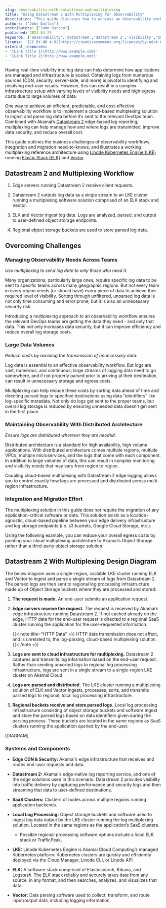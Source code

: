 ```yaml
---
slug: observability-with-datastream-and-multiplexing
title: "Using Datastream 2 With Multiplexing for Observability"
description: "This guide discusses how to achieve an observability workflow using Datastream 2 with multiplexing for log management."
authors: ["John Dutton"]
contributors: ["John Dutton"]
published: 2024-04-23
keywords: ['observability','datastream','datastream 2','visibility','multiplex','multiplexing','logs','log parsing','object storage','s3']
license: '[CC BY-ND 4.0](https://creativecommons.org/licenses/by-nd/4.0)'
external_resources:
- '[Link Title 1](http://www.example.com)'
- '[Link Title 2](http://www.example.net)'
---
```


Having real-time visibility into log data can help determine how applications are managed and infrastructure is scaled. Obtaining logs from numerous sources (CDN, security, server-side, and more) is pivotal to identifying and resolving end-user issues. However, this can result in a complex infrastructure setup with varying levels of visibility needs and high egress costs due to large volumes of data.

One way to achieve an efficient, predictable, and cost-effective observability workflow is to implement a cloud-based multiplexing solution to ingest and parse log data before it’s sent to the relevant DevOps team. Combined with Akamai’s [Datastream 2](https://techdocs.akamai.com/datastream2/docs/welcome-datastream2) edge-based log reporting, multiplexing can help manage how and where logs are transmitted, improve data security, and reduce overall cost.

This guide outlines the business challenges of observability workflows, integration and migration need-to-knows, and illustrates a working multiplexing reference architecture using [Linode Kubernetes Engine (LKE)](https://www.linode.com/docs/products/compute/kubernetes/) running [Elastic Stack (ELK)](https://www.elastic.co/elastic-stack/) and [Vector](https://vector.dev/).

## Datastream 2 and Multiplexing Workflow

1.  Edge servers running Datastream 2 receive client requests.

1.  Datastream 2 outputs log data as a single stream to an LKE cluster running a multiplexing software solution comprised of an ELK stack and Vector.

1.  ELK and Vector ingest log data. Logs are analyzed, parsed, and output to user-defined object storage endpoints.

1.  Regional object storage buckets are used to store parsed log data.

## Overcoming Challenges

### Managing Observability Needs Across Teams

*Use multiplexing to send log data to only those who need it.*

Many organizations, particularly large ones, require specific log data to be sent to specific teams across many geographic regions. But not every team in every region needs (or should have) every piece of data to achieve their required level of visibility. Sorting through unfiltered, unparsed log data is not only time consuming and error prone, but it is also an unnecessary security risk.

Introducing a multiplexing approach to an observability workflow ensures the relevant DevOps teams are getting the data they need - and only that data. This not only increases data security, but it can improve efficiency and reduce overall log storage costs.

### Large Data Volumes

*Reduce costs by avoiding the transmission of unnecessary data.*

Log data is essential to an effective observability workflow. But logs are vast, numerous, and continuous; large streams of logging data need to go somewhere, and if not properly parsed prior to arriving at their destination, can result in unnecessary storage and egress costs.

Multiplexing can help reduce these costs by sorting data ahead of time and directing parsed logs to specified destinations using data “identifiers” like log-specific metadata. Not only do logs get sent to the proper teams, but overall log storage is reduced by ensuring unneeded data doesn’t get sent in the first place.

### Maintaining Observability With Distributed Architecture

*Ensure logs are distributed wherever they are needed.*

Distributed architecture is a standard for high availability, high volume applications. With distributed architecture comes multiple regions, multiple VPCs, multiple microservices, and the logs that come with each component. In addition to large volumes of data, this can result in complex monitoring and visibility needs that may vary from region to region.

Coupling cloud-based multiplexing with Datastream 2 edge logging allows you to control exactly how logs are processed and distributed across multi-region infrastructure.


### Integration and Migration Effort

The multiplexing solution in this guide does not require the migration of any application-critical software or data. This solution exists as a location-agnostic, cloud-based pipeline between your edge delivery infrastructure and log storage endpoints (i.e. s3 buckets, Google Cloud Storage, etc.).

Using the following example, you can reduce your overall egress costs by pointing your cloud multiplexing architecture to Akamai’s Object Storage rather than a third-party object storage solution.

## Datastream 2 With Multiplexing Design Diagram

The below diagram uses a single-region, scalable LKE cluster running ELK and Vector to ingest and parse a single stream of logs from Datastream 2. The parsed logs are then sent to regional log processing infrastructure made up of Object Storage buckets where they are processed and stored:

1.  **The request is made.** An end-user submits an application request.

1.  **Edge servers receive the request.** The request is received by Akamai’s edge infrastructure running Datastream 2. If not cached already on the edge, HTTP data for the end-user request is directed to a regional SaaS cluster running the application for the user-requested information.

    {{< note title="HTTP Data" >}}
    HTTP data transmission does not affect, and is unrelated to, the log-parsing, cloud-based multiplexing solution.
    {{< /note >}}

1.  **Logs are sent to cloud infrastructure for multiplexing.** Datastream 2 captures and transmits log information based on the end-user request. Rather than sending unsorted logs to regional log processing infrastructure, logs are sent in a single stream to a single-region LKE cluster on Akamai Cloud.

1.  **Logs are parsed and distributed.** The LKE cluster running a multiplexing solution of ELK and Vector ingests, processes, sorts, and transmits parsed logs to regional, local log processing infrastructure.

1.  **Regional buckets receive and store parsed logs.** Local log processing infrastructure consisting of object storage buckets and software ingest and store the parsed logs based on data identifiers given during the parsing process. These buckets are located in the same regions as SaaS clusters running the application queried by the end-user.

[DIAGRAM]

### Systems and Components

-   **Edge CDN & Security:** Akamai’s edge infrastructure that receives and routes end-user requests and data.

-   **Datastream 2:** Akamai’s edge-native log reporting service, and one of the edge solutions used in this scenario. Datastream 2 provides visibility into traffic delivery by capturing performance and security logs and then streaming that data to user-defined destinations.

-   **SaaS Clusters:** Clusters of nodes across multiple regions running application backends.

-   **Local Log Processing:** Object storage buckets and software used to ingest log data output by the LKE cluster running the log multiplexing solution. Located in the same regions as the application’s SaaS clusters.
    - Possible regional processing software options include a local ELK stack or TrafficPeak.

-   **LKE:** Linode Kubernetes Engine is Akamai Cloud Computing’s managed Kubernetes platform. Kubernetes clusters are quickly and efficiently deployed via the Cloud Manager, Linode CLI, or Linode API.

-   **ELK:** A software stack comprised of Elasticsearch, Kibana, and Logstash. The ELK stack reliably and securely takes data from any source, in any format, and then searches, analyzes, and visualizes that data.

-   **Vector:** Data parsing software used to collect, transform, and route input/output data, including logging information.